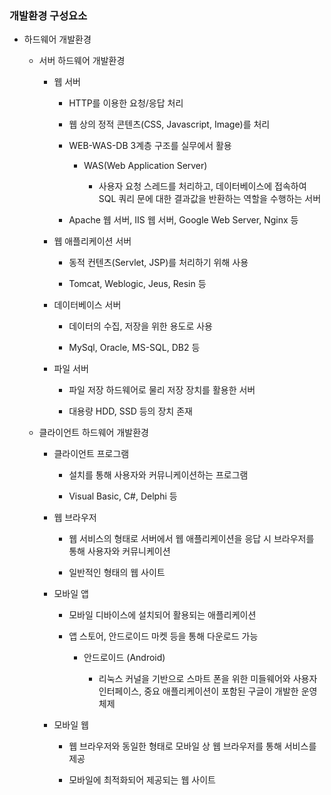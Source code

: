 ### 개발환경 구성요소

- 하드웨어 개발환경
  
  - 서버 하드웨어 개발환경
    
    - 웹 서버
      
      - HTTP를 이용한 요청/응답 처리
      
      - 웹 상의 정적 콘텐츠(CSS, Javascript, Image)를 처리
      
      - WEB-WAS-DB 3계층 구조를 실무에서 활용
        
        - WAS(Web Application Server)
          
          - 사용자 요청 스레드를 처리하고, 데이터베이스에 접속하여 SQL 쿼리 문에 대한 결과값을 반환하는 역할을 수행하는 서버
      
      - Apache 웹 서버, IIS 웹 서버, Google Web Server, Nginx 등
    
    - 웹 애플리케이션 서버
      
      - 동적 컨텐츠(Servlet, JSP)를 처리하기 위해 사용
      
      - Tomcat, Weblogic, Jeus, Resin 등
    
    - 데이터베이스 서버
      
      - 데이터의 수집, 저장을 위한 용도로 사용
      
      - MySql, Oracle, MS-SQL, DB2 등
    
    - 파일 서버
      
      - 파일 저장 하드웨어로 물리 저장 장치를 활용한 서버
      
      - 대용량 HDD, SSD 등의 장치 존재
  
  - 클라이언트 하드웨어 개발환경
    
    - 클라이언트 프로그램
      
      - 설치를 통해 사용자와 커뮤니케이션하는 프로그램
      
      - Visual Basic, C#, Delphi 등
    
    - 웹 브라우저
      
      - 웹 서비스의 형태로 서버에서 웹 애플리케이션을 응답 시 브라우저를 통해 사용자와 커뮤니케이션
      
      - 일반적인 형태의 웹 사이트
    
    - 모바일 앱
      
      - 모바일 디바이스에 설치되어 활용되는 애플리케이션
      
      - 앱 스토어, 안드로이드 마켓 등을 통해 다운로드 가능
        
        - 안드로이드 (Android)
          
          - 리눅스 커널을 기반으로 스마트 폰을 위한 미들웨어와 사용자 인터페이스, 중요 애플리케이션이 포함된 구글이 개발한 운영체제
    
    - 모바일 웹
      
      - 웹 브라우저와 동일한 형태로 모바일 상 웹 브라우저를 통해 서비스를 제공
      
      - 모바일에 최적화되어 제공되는 웹 사이트
